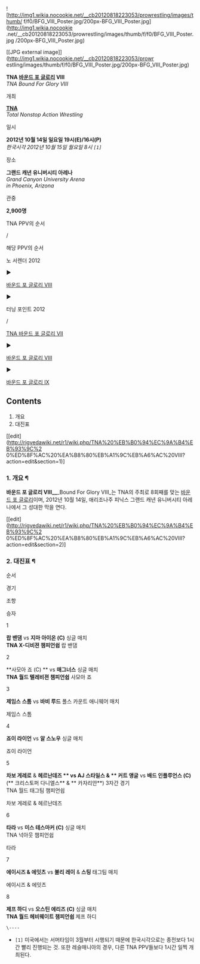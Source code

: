 ![http://img1.wikia.nocookie.net/__cb20120818223053/prowrestling/images/thumb/
f/f0/BFG_VIII_Poster.jpg/200px-BFG_VIII_Poster.jpg](http://img1.wikia.nocookie
.net/__cb20120818223053/prowrestling/images/thumb/f/f0/BFG_VIII_Poster.jpg
/200px-BFG_VIII_Poster.jpg)

[[JPG external image]](http://img1.wikia.nocookie.net/__cb20120818223053/prowr
estling/images/thumb/f/f0/BFG_VIII_Poster.jpg/200px-BFG_VIII_Poster.jpg)

  

**TNA [바운드 포 글로리](%EB%B0%94%EC%9A%B4%EB%93%9C%20%ED%8F%AC%20%EA%B8%80%EB%A1%9C%EB%A6%AC.md) VIII**  
_TNA Bound For Glory VIII_

개최

**[TNA](TNA.md)**  
_Total Nonstop Action Wrestling_

일시

**2012년 10월 14일 일요일 19시(E)/16시(P)**  
_한국시각 2012년 10월 15일 월요일 8시 `[1]`_

장소

**그랜드 캐년 유니버시티 아레나**  
_Grand Canyon University Arena  
in Phoenix, Arizona_

관중

**2,900명**
  

TNA PPV의 순서

/

해당 PPV의 순서

노 서렌더 2012

▶

[바운드 포 글로리 VIII](TNA%20%EB%B0%94%EC%9A%B4%EB%93%9C%20%ED%8F%AC%20%EA%B8%80%EB%A1%9C%EB%A6%AC%20VIII.md)

▶

터닝 포인트 2012

/

[TNA 바운드 포 글로리 VII](TNA%20%EB%B0%94%EC%9A%B4%EB%93%9C%20%ED%8F%AC%20%EA%B8%80%EB%A1%9C%EB%A6%AC%20VII.md)

▶

[바운드 포 글로리 VIII](TNA%20%EB%B0%94%EC%9A%B4%EB%93%9C%20%ED%8F%AC%20%EA%B8%80%EB%A1%9C%EB%A6%AC%20VIII.md)

▶

[바운드 포 글로리 IX](%EB%B0%94%EC%9A%B4%EB%93%9C%20%ED%8F%AC%20%EA%B8%80%EB%A1%9C%EB%A6%AC%20IX.md)

  

## Contents

    

1. 개요 
2. 대진표 

[[edit](http://rigvedawiki.net/r1/wiki.php/TNA%20%EB%B0%94%EC%9A%B4%EB%93%9C%2
0%ED%8F%AC%20%EA%B8%80%EB%A1%9C%EB%A6%AC%20VIII?action=edit&section=1)]

### 1. 개요 ¶

**바운드 포 글로리 VIII__**_Bound For Glory VIII_는 TNA의 주최로 8회째를 맞는 [바운드 포 글로리](%EB%B0%94%EC%9A%B4%EB%93%9C%20%ED%8F%AC%20%EA%B8%80%EB%A1%9C%EB%A6%AC.md)이며, 2012년 10월 14일, 애리조나주 피닉스 그랜드 캐년 유니버시티 아레나에서 그 성대한 막을 연다.

  

[[edit](http://rigvedawiki.net/r1/wiki.php/TNA%20%EB%B0%94%EC%9A%B4%EB%93%9C%2
0%ED%8F%AC%20%EA%B8%80%EB%A1%9C%EB%A6%AC%20VIII?action=edit&section=2)]

### 2. 대진표 ¶

순서

경기

조항

승자

1

**랍 밴댐** vs **지마 아이온 (C)**
싱글 매치  
**TNA X-디비젼 챔피언쉽**
랍 밴댐

2

**사모아 죠 (C) ** vs **매그너스**
싱글 매치  
**TNA 월드 텔레비젼 챔피언쉽**
사모아 죠

3

**제임스 스톰** vs **바비 루드**
폴스 카운트 애니웨어 매치

제임스 스톰

4

**죠이 라이언** vs **알 스노우**
싱글 매치

죠이 라이언

5

**차보 게레로** & **헤르난데즈 ** vs **AJ 스타일스** & ** 커트 앵글** vs **배드 인플루언스 (C)** (** 크리스토퍼 다니엘스** & ** 카자리안**) 
3자간 경기  
TNA 월드 태그팀 챔피언쉽

차보 게레로 & 헤르난데즈

6

**타라** vs **미스 테스마커 (C)**
싱글 매치  
TNA 넉아웃 챔피언쉽

타라

7

**에이시즈 & 에잇츠** vs **불리 레이** & **스팅**
태그팀 매치

에이시즈 & 에잇츠

8

**제프 하디** vs **오스틴 에리즈 (C)**
싱글 매치  
**TNA 월드 헤비웨이트 챔피언쉽**
제프 하디

  

`\----`

  * `[1]` 미국에서는 서머타임이 3월부터 시행되기 때문에 한국시각으로는 종전보다 1시간 빨리 진행되는 것. 또한 레슬매니아의 경우, 다른 TNA PPV들보다 1시간 일찍 개최된다.

  
  

